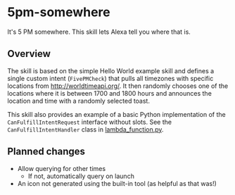 # 5pm-somewhere
It's 5 PM somewhere. This skill lets Alexa tell you where that is.

## Overview
The skill is based on the simple Hello World example skill and defines a single custom intent (`FivePMCheck`) that pulls all timezones with specific locations from http://worldtimeapi.org/. It then randomly chooses one of the locations where it is between 1700 and 1800 hours and announces the location and time with a randomly selected toast.

This skill also provides an example of a basic Python implementation of the `CanFulfillIntentRequest` interface without slots. See the `CanFulfillIntentHandler` class in [lambda_function.py](skill/lambda/lambda_function.py).

## Planned changes
* Allow querying for other times
  * If not, automatically query on launch
* An icon not generated using the built-in tool (as helpful as that was!)
